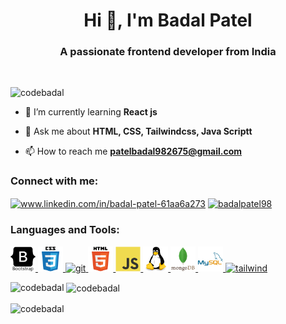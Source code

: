 <h1 align="center">Hi 👋, I'm Badal Patel</h1>
<h3 align="center">A passionate frontend developer from India</h3>
<img src="https://t4.ftcdn.net/jpg/02/78/37/47/240_F_278374738_ypRn0utOVnebuhmpSrDiwkzFsdqEm0aa.jpg" alt="">

<p align="left"> <img src="https://komarev.com/ghpvc/?username=codebadal&label=Profile%20views&color=0e75b6&style=flat" alt="codebadal" /> </p>

- 🌱 I’m currently learning **React js**

- 💬 Ask me about **HTML, CSS, Tailwindcss, Java Scriptt**

- 📫 How to reach me **patelbadal982675@gmail.com**

<h3 align="left">Connect with me:</h3>
<p align="left">
<a href="https://linkedin.com/in/www.linkedin.com/in/badal-patel-61aa6a273" target="blank"><img align="center" src="https://raw.githubusercontent.com/rahuldkjain/github-profile-readme-generator/master/src/images/icons/Social/linked-in-alt.svg" alt="www.linkedin.com/in/badal-patel-61aa6a273" height="30" width="40" /></a>
<a href="https://instagram.com/badalpatel98" target="blank"><img align="center" src="https://raw.githubusercontent.com/rahuldkjain/github-profile-readme-generator/master/src/images/icons/Social/instagram.svg" alt="badalpatel98" height="30" width="40" /></a>
</p>

<h3 align="left">Languages and Tools:</h3>
<p align="left"> <a href="https://getbootstrap.com" target="_blank" rel="noreferrer"> <img src="https://raw.githubusercontent.com/devicons/devicon/master/icons/bootstrap/bootstrap-plain-wordmark.svg" alt="bootstrap" width="40" height="40"/> </a> <a href="https://www.w3schools.com/css/" target="_blank" rel="noreferrer"> <img src="https://raw.githubusercontent.com/devicons/devicon/master/icons/css3/css3-original-wordmark.svg" alt="css3" width="40" height="40"/> </a> <a href="https://git-scm.com/" target="_blank" rel="noreferrer"> <img src="https://www.vectorlogo.zone/logos/git-scm/git-scm-icon.svg" alt="git" width="40" height="40"/> </a> <a href="https://www.w3.org/html/" target="_blank" rel="noreferrer"> <img src="https://raw.githubusercontent.com/devicons/devicon/master/icons/html5/html5-original-wordmark.svg" alt="html5" width="40" height="40"/> </a> <a href="https://developer.mozilla.org/en-US/docs/Web/JavaScript" target="_blank" rel="noreferrer"> <img src="https://raw.githubusercontent.com/devicons/devicon/master/icons/javascript/javascript-original.svg" alt="javascript" width="40" height="40"/> </a> <a href="https://www.linux.org/" target="_blank" rel="noreferrer"> <img src="https://raw.githubusercontent.com/devicons/devicon/master/icons/linux/linux-original.svg" alt="linux" width="40" height="40"/> </a> <a href="https://www.mongodb.com/" target="_blank" rel="noreferrer"> <img src="https://raw.githubusercontent.com/devicons/devicon/master/icons/mongodb/mongodb-original-wordmark.svg" alt="mongodb" width="40" height="40"/> </a> <a href="https://www.mysql.com/" target="_blank" rel="noreferrer"> <img src="https://raw.githubusercontent.com/devicons/devicon/master/icons/mysql/mysql-original-wordmark.svg" alt="mysql" width="40" height="40"/> </a> <a href="https://tailwindcss.com/" target="_blank" rel="noreferrer"> <img src="https://www.vectorlogo.zone/logos/tailwindcss/tailwindcss-icon.svg" alt="tailwind" width="40" height="40"/> </a> </p>

<p><img align="left" src="https://github-readme-stats.vercel.app/api/top-langs?username=codebadal&show_icons=true&locale=en&layout=compact" alt="codebadal" /></p>

<p>&nbsp;<img align="center" src="https://github-readme-stats.vercel.app/api?username=codebadal&show_icons=true&locale=en" alt="codebadal" /></p>

<p><img align="center" src="https://github-readme-streak-stats.herokuapp.com/?user=codebadal&" alt="codebadal" /></p>
